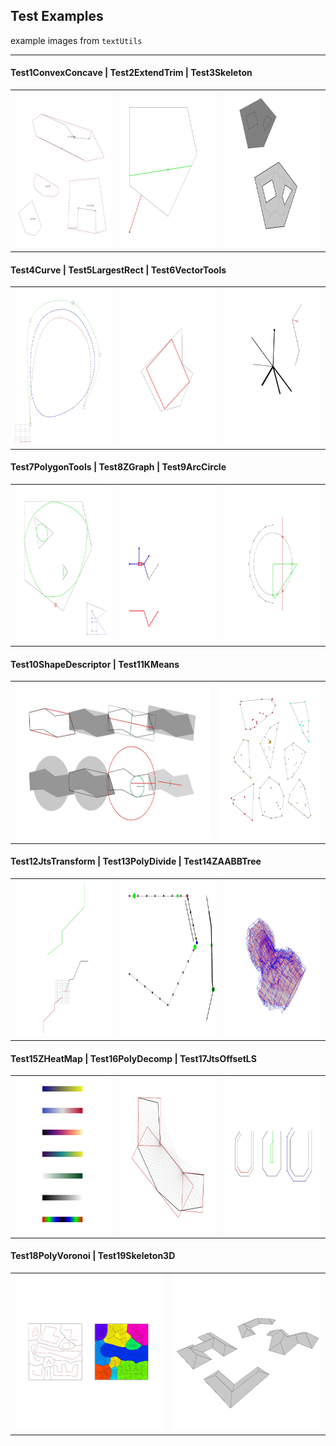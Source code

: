 ## Test Examples

example images from `textUtils`

---

#### Test1ConvexConcave | Test2ExtendTrim | Test3Skeleton
<table><tr>
    <td><img src="resources/exampleImgs/Test1ConvexConcave.jpg" width = "250" height = "250" /></td>
    <td><img src="resources/exampleImgs/Test2ExtendTrim.jpg" width = "250" height = "250" /></td>
    <td><img src="resources/exampleImgs/Test3Skeleton.jpg" width = "250" height = "250" /></td>
</tr></table>

#### Test4Curve | Test5LargestRect | Test6VectorTools
<table><tr>
    <td><img src="resources/exampleImgs/Test4Curve.jpg" width = "250" height = "250" /></td>
    <td><img src="resources/exampleImgs/Test5LargestRect.jpg" width = "250" height = "250" /></td>
    <td><img src="resources/exampleImgs/Test6VectorTools.jpg" width = "250" height = "250" /></td>
</tr></table>

#### Test7PolygonTools | Test8ZGraph | Test9ArcCircle
<table><tr>
    <td><img src="resources/exampleImgs/Test7PolygonTools.jpg" width = "250" height = "250" /></td>
    <td><img src="resources/exampleImgs/Test8ZGraph.jpg" width = "250" height = "250" /></td>
    <td><img src="resources/exampleImgs/Test9ArcCircle.jpg" width = "250" height = "250" /></td>
</tr></table>

#### Test10ShapeDescriptor | Test11KMeans
<table><tr>
    <td><img src="resources/exampleImgs/Test10ShapeDescriptor.jpg" width = "475" height = "250" /></td>
    <td><img src="resources/exampleImgs/Test11KMeans.jpg" width = "250" height = "250" /></td>
</tr></table>

#### Test12JtsTransform | Test13PolyDivide | Test14ZAABBTree
<table><tr>
    <td><img src="resources/exampleImgs/Test12JtsTransform.jpg" width = "250" height = "250" /></td>
    <td><img src="resources/exampleImgs/Test13PolyDivide.jpg" width = "250" height = "250" /></td>
    <td><img src="resources/exampleImgs/Test14ZAABBTree.jpg" width = "250" height = "250" /></td>
</tr></table>

#### Test15ZHeatMap | Test16PolyDecomp | Test17JtsOffsetLS
<table><tr>
    <td><img src="resources/exampleImgs/Test15ZHeatMap.jpg" width = "250" height = "250" /></td>
    <td><img src="resources/exampleImgs/Test16PolyDecomp.jpg" width = "250" height = "250" /></td>
    <td><img src="resources/exampleImgs/Test17JtsOffsetLS.jpg" width = "250" height = "250" /></td>
</tr></table>  

#### Test18PolyVoronoi | Test19Skeleton3D
<table><tr>
    <td><img src="resources/exampleImgs/Test18PolyVoronoi.jpg" width = "250" height = "250" /></td>
    <td><img src="resources/exampleImgs/Test19Skeleton3D.jpg" width = "250" height = "250" /></td>
</tr></table>

